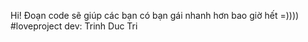Hi! Đoạn code sẽ giúp các bạn có bạn gái nhanh hơn bao giờ hết =))))
#loveproject
dev: Trinh Duc Tri
